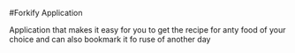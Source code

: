#Forkify Application 


Application that makes it easy for you to get the recipe for anty food of your choice and can also bookmark it fo ruse of another day
